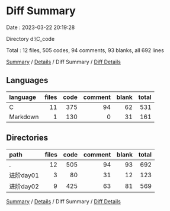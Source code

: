 # Diff Summary

Date : 2023-03-22 20:19:28

Directory d:\\C_code

Total : 12 files,  505 codes, 94 comments, 93 blanks, all 692 lines

[Summary](results.md) / [Details](details.md) / Diff Summary / [Diff Details](diff-details.md)

## Languages
| language | files | code | comment | blank | total |
| :--- | ---: | ---: | ---: | ---: | ---: |
| C | 11 | 375 | 94 | 62 | 531 |
| Markdown | 1 | 130 | 0 | 31 | 161 |

## Directories
| path | files | code | comment | blank | total |
| :--- | ---: | ---: | ---: | ---: | ---: |
| . | 12 | 505 | 94 | 93 | 692 |
| 进阶day01 | 3 | 80 | 31 | 12 | 123 |
| 进阶day02 | 9 | 425 | 63 | 81 | 569 |

[Summary](results.md) / [Details](details.md) / Diff Summary / [Diff Details](diff-details.md)